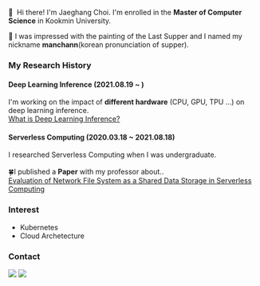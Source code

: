 <p>
 👋&nbsp; Hi there! I'm Jaeghang Choi. I'm enrolled in the <b/>Master of Computer Science</b> in Kookmin University.
</p>
🤔
I was impressed with the painting of the Last Supper and I named my nickname <b/>manchann</b>(korean pronunciation of supper).


### My Research History
#### Deep Learning Inference (2021.08.19 ~ )
I'm working on the impact of <b/>different hardware</b> (CPU, GPU, TPU ...) on deep learning inference.<br/>
[What is Deep Learning Inference?](https://manchann.tistory.com/16) <br/>

#### Serverless Computing (2020.03.18 ~ 2021.08.18)
I researched Serverless Computing when I was undergraduate. <br/><br/>
🍀I published a <b/>Paper</b> with my professor about..<br/>
[Evaluation of Network File System as a Shared Data Storage in Serverless Computing](https://dl.acm.org/doi/10.1145/3429880.3430096)

### Interest
- Kubernetes
- Cloud Archetecture



### Contact 
<p>
  <a href="https://manchann.tistory.com/" target="_blank"><img src="https://img.shields.io/badge/Blog-003DAD?style=flat-square&logo=Blogger&logoColor=white"/></a>
  <a href="mailto:chl8273@kookmin.ac.kr" target="_blank"><img src="https://img.shields.io/badge/chl8273@kookmin.ac.kr-EA4335?style=flat-square&logo=Gmail&logoColor=white"/></a>
</p>
